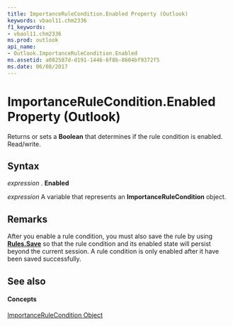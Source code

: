 ```yaml
---
title: ImportanceRuleCondition.Enabled Property (Outlook)
keywords: vbaol11.chm2336
f1_keywords:
- vbaol11.chm2336
ms.prod: outlook
api_name:
- Outlook.ImportanceRuleCondition.Enabled
ms.assetid: a082587d-d191-1446-6f8b-8604bf9372f5
ms.date: 06/08/2017
---
```



# ImportanceRuleCondition.Enabled Property (Outlook)

Returns or sets a  **Boolean** that determines if the rule condition is enabled. Read/write.


## Syntax

 _expression_ . **Enabled**

 _expression_ A variable that represents an **ImportanceRuleCondition** object.


## Remarks

After you enable a rule condition, you must also save the rule by using  **[Rules.Save](Outlook.Rules.Save.md)** so that the rule condition and its enabled state will persist beyond the current session. A rule condition is only enabled after it have been saved successfully.


## See also


#### Concepts


[ImportanceRuleCondition Object](Outlook.ImportanceRuleCondition.md)

